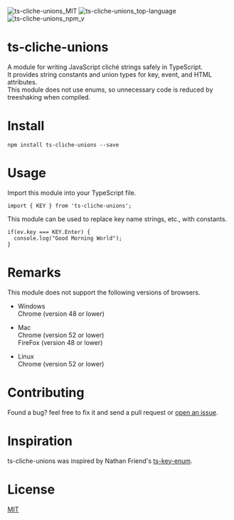 ![ts-cliche-unions_MIT](https://img.shields.io/github/license/Kawaken555/ts-cliche-unions)  ![ts-cliche-unions_top-language](https://img.shields.io/github/languages/top/Kawaken555/ts-cliche-unions)  ![ts-cliche-unions_npm_v](https://img.shields.io/npm/v/ts-cliche-unions)  





# ts-cliche-unions
A module for writing JavaScript cliché strings safely in TypeScript.      
It provides string constants and union types for key, event, and HTML attributes.  
This module does not use enums, so unnecessary code is reduced by treeshaking when compiled.  

# Install
```
npm install ts-cliche-unions --save
```

# Usage 
Import this module into your TypeScript file.
```
import { KEY } from 'ts-cliche-unions';
```   

This module can be used to replace key name strings, etc., with constants.   
```
if(ev.key === KEY.Enter) {
  console.log("Good Morning World");
}
```  

# Remarks   
This module does not support the following versions of browsers.  

* Windows     
Chrome (version 48 or lower)     

* Mac    
Chrome (version 52 or lower)     
FireFox (version 48 or lower)     

* Linux  
Chrome (version 52 or lower)     

# Contributing
Found a bug? feel free to fix it and send a pull request or [open an issue](https://github.com/Kawaken555/ts-cliche-unions/issues).   

# Inspiration  
ts-cliche-unions was inspired by Nathan Friend's [ts-key-enum](https://gitlab.com/nfriend/ts-key-enum/-/blob/master/README.md).   

# License  
[MIT](https://github.com/Kawaken555/ts-cliche-unions/blob/main/LICENSE)
